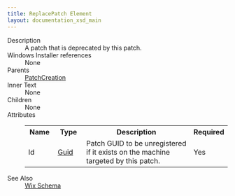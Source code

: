 ```yaml
---
title: ReplacePatch Element
layout: documentation_xsd_main
---
```

<dl>
  <dt>Description</dt>
  <dd>A patch that is deprecated by this patch.</dd>
  <dt>Windows Installer references</dt>
  <dd>None</dd>
  <dt>Parents</dt>
  <dd>
    <a href="../wix/patchcreation">PatchCreation</a>
  </dd>
  <dt>Inner Text</dt>
  <dd>None</dd>
  <dt>Children</dt>
  <dd>None</dd>
  <dt>Attributes</dt>
  <dd>
    <table cellspacing="0" cellpadding="0" class="schema">
      <tr>
        <th width="15%">Name</th>
        <th width="15%">Type</th>
        <th width="65%">Description</th>
        <th width="15%">Required</th>
      </tr>
      <tr>
        <td>Id</td>
        <td><a href="../wix/simple_type_guid">Guid</a></td>
        <td>Patch GUID to be unregistered if it exists on the machine targeted by this patch.</td>
        <td>Yes</td>
      </tr>
    </table>
  </dd>
  <dt>See Also</dt>
  <dd>
    <a href="../wix">Wix Schema</a>
  </dd>
</dl>
